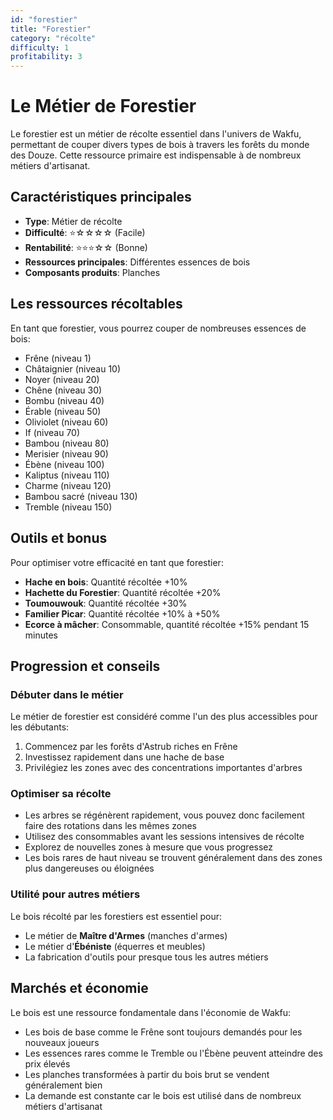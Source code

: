 ```yaml
---
id: "forestier"
title: "Forestier"
category: "récolte"
difficulty: 1
profitability: 3
---
```


# Le Métier de Forestier

Le forestier est un métier de récolte essentiel dans l'univers de Wakfu, permettant de couper divers types de bois à travers les forêts du monde des Douze. Cette ressource primaire est indispensable à de nombreux métiers d'artisanat.

## Caractéristiques principales

- **Type**: Métier de récolte
- **Difficulté**: ⭐☆☆☆☆ (Facile)
- **Rentabilité**: ⭐⭐⭐☆☆ (Bonne)
- **Ressources principales**: Différentes essences de bois
- **Composants produits**: Planches

## Les ressources récoltables

En tant que forestier, vous pourrez couper de nombreuses essences de bois:

- Frêne (niveau 1)
- Châtaignier (niveau 10)
- Noyer (niveau 20)
- Chêne (niveau 30)
- Bombu (niveau 40)
- Érable (niveau 50)
- Oliviolet (niveau 60)
- If (niveau 70)
- Bambou (niveau 80)
- Merisier (niveau 90)
- Ébène (niveau 100)
- Kaliptus (niveau 110)
- Charme (niveau 120)
- Bambou sacré (niveau 130)
- Tremble (niveau 150)

## Outils et bonus

Pour optimiser votre efficacité en tant que forestier:

- **Hache en bois**: Quantité récoltée +10%
- **Hachette du Forestier**: Quantité récoltée +20%
- **Toumouwouk**: Quantité récoltée +30%
- **Familier Picar**: Quantité récoltée +10% à +50%
- **Ecorce à mâcher**: Consommable, quantité récoltée +15% pendant 15 minutes

## Progression et conseils

### Débuter dans le métier

Le métier de forestier est considéré comme l'un des plus accessibles pour les débutants:
1. Commencez par les forêts d'Astrub riches en Frêne
2. Investissez rapidement dans une hache de base
3. Privilégiez les zones avec des concentrations importantes d'arbres

### Optimiser sa récolte

- Les arbres se régénèrent rapidement, vous pouvez donc facilement faire des rotations dans les mêmes zones
- Utilisez des consommables avant les sessions intensives de récolte
- Explorez de nouvelles zones à mesure que vous progressez
- Les bois rares de haut niveau se trouvent généralement dans des zones plus dangereuses ou éloignées

### Utilité pour autres métiers

Le bois récolté par les forestiers est essentiel pour:
- Le métier de **Maître d'Armes** (manches d'armes)
- Le métier d'**Ébéniste** (équerres et meubles)
- La fabrication d'outils pour presque tous les autres métiers

## Marchés et économie

Le bois est une ressource fondamentale dans l'économie de Wakfu:

- Les bois de base comme le Frêne sont toujours demandés pour les nouveaux joueurs
- Les essences rares comme le Tremble ou l'Ébène peuvent atteindre des prix élevés
- Les planches transformées à partir du bois brut se vendent généralement bien
- La demande est constante car le bois est utilisé dans de nombreux métiers d'artisanat 